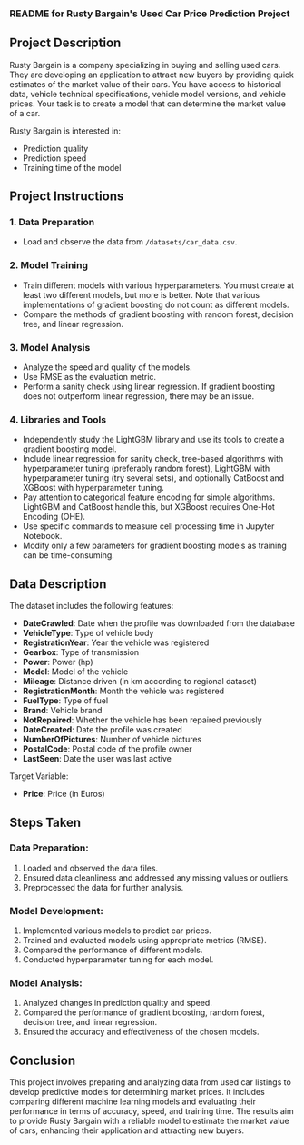 ### README for Rusty Bargain's Used Car Price Prediction Project

## Project Description

Rusty Bargain is a company specializing in buying and selling used cars. They are developing an application to attract new buyers by providing quick estimates of the market value of their cars. You have access to historical data, vehicle technical specifications, vehicle model versions, and vehicle prices. Your task is to create a model that can determine the market value of a car.

Rusty Bargain is interested in:
- Prediction quality
- Prediction speed
- Training time of the model

## Project Instructions

### 1. Data Preparation
- Load and observe the data from `/datasets/car_data.csv`.

### 2. Model Training
- Train different models with various hyperparameters. You must create at least two different models, but more is better. Note that various implementations of gradient boosting do not count as different models.
- Compare the methods of gradient boosting with random forest, decision tree, and linear regression.

### 3. Model Analysis
- Analyze the speed and quality of the models.
- Use RMSE as the evaluation metric.
- Perform a sanity check using linear regression. If gradient boosting does not outperform linear regression, there may be an issue.

### 4. Libraries and Tools
- Independently study the LightGBM library and use its tools to create a gradient boosting model.
- Include linear regression for sanity check, tree-based algorithms with hyperparameter tuning (preferably random forest), LightGBM with hyperparameter tuning (try several sets), and optionally CatBoost and XGBoost with hyperparameter tuning.
- Pay attention to categorical feature encoding for simple algorithms. LightGBM and CatBoost handle this, but XGBoost requires One-Hot Encoding (OHE).
- Use specific commands to measure cell processing time in Jupyter Notebook.
- Modify only a few parameters for gradient boosting models as training can be time-consuming.

## Data Description

The dataset includes the following features:

- **DateCrawled**: Date when the profile was downloaded from the database
- **VehicleType**: Type of vehicle body
- **RegistrationYear**: Year the vehicle was registered
- **Gearbox**: Type of transmission
- **Power**: Power (hp)
- **Model**: Model of the vehicle
- **Mileage**: Distance driven (in km according to regional dataset)
- **RegistrationMonth**: Month the vehicle was registered
- **FuelType**: Type of fuel
- **Brand**: Vehicle brand
- **NotRepaired**: Whether the vehicle has been repaired previously
- **DateCreated**: Date the profile was created
- **NumberOfPictures**: Number of vehicle pictures
- **PostalCode**: Postal code of the profile owner
- **LastSeen**: Date the user was last active

Target Variable:
- **Price**: Price (in Euros)

## Steps Taken

### Data Preparation:
1. Loaded and observed the data files.
2. Ensured data cleanliness and addressed any missing values or outliers.
3. Preprocessed the data for further analysis.

### Model Development:
1. Implemented various models to predict car prices.
2. Trained and evaluated models using appropriate metrics (RMSE).
3. Compared the performance of different models.
4. Conducted hyperparameter tuning for each model.

### Model Analysis:
1. Analyzed changes in prediction quality and speed.
2. Compared the performance of gradient boosting, random forest, decision tree, and linear regression.
3. Ensured the accuracy and effectiveness of the chosen models.

## Conclusion

This project involves preparing and analyzing data from used car listings to develop predictive models for determining market prices. It includes comparing different machine learning models and evaluating their performance in terms of accuracy, speed, and training time. The results aim to provide Rusty Bargain with a reliable model to estimate the market value of cars, enhancing their application and attracting new buyers.

